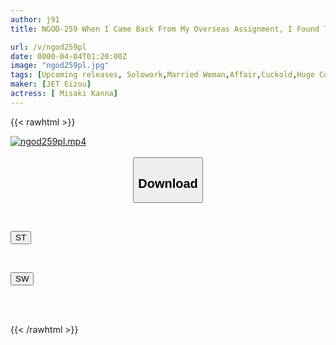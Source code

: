 ```yaml
---
author: j91
title: NGOD-259 When I Came Back From My Overseas Assignment, I Found That My Wife Had Become A Pregnant Sex Slave For The Big-cocked Man In The Neighborhood... Kanna Misaki

url: /v/ngod259pl
date: 0000-04-04T01:20:00Z
image: "ngod259pl.jpg"
tags: [Upcoming releases, Solowork,Married Woman,Affair,Cuckold,Huge Cock	]
maker: [JET Eizou]
actress: [ Misaki Kanna]
---
```



{{< rawhtml >}}

<div class="video" data-videoid="pending_link.html">
    <a href="javascript:;">
        <img src="/v/ngod259pl/ngod259pl.jpg" width="WIDTH" height="HEIGHT" alt="ngod259pl.mp4" loading="lazy">
    </a>
</div>

<script type="text/javascript" src="https://j91.asia/asset/on-demand-pend.js"></script>

<br>
  <link rel="stylesheet" href="https://j91.asia/asset/bs5.css">
  
  <center>
  <button class="btn btn-primary" type="button" data-bs-toggle="collapse" data-bs-target=".multi-collapse" aria-expanded="false" aria-controls="multiCollapseExample1 multiCollapseExample2"><h2>Download</h2></button></center>
</p>
<div class="row">
  <div class="col">
    <div class="collapse multi-collapse" id="multiCollapseExample1">
      <div class="card card-body">
	      	      <br>
<div class="buttons">  
<p><a href="https://j91.asia/pending_link.html" target="_blank"><button class="btn-hover color-3"><i class="fa fa-download"></i> ST</button></a></p></div>
    </div>
  </div>
</div>
  <div class="col">
    <div class="collapse multi-collapse" id="multiCollapseExample2">
      <div class="card card-body">
	      <br>
<div class="buttons">
<p><a href="https://j91.asia/pending_link.html" target="_blank"><button class="btn-hover color-2"><i class="fa fa-download"></i> SW</button></a></p></div>
<br><br>
      </div>
    </div>
  </div>
</div>

{{< /rawhtml >}}